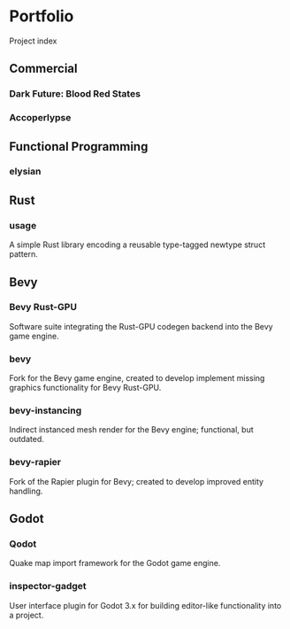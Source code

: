 # Portfolio
Project index

## Commercial
### Dark Future: Blood Red States

### Accoperlypse

## Functional Programming
### elysian

## Rust

### usage
A simple Rust library encoding a reusable type-tagged newtype struct pattern.

## Bevy

### Bevy Rust-GPU
Software suite integrating the Rust-GPU codegen backend into the Bevy game engine.

### bevy
Fork for the Bevy game engine, created to develop implement missing graphics functionality for Bevy Rust-GPU.

### bevy-instancing
Indirect instanced mesh render for the Bevy engine; functional, but outdated.

### bevy-rapier
Fork of the Rapier plugin for Bevy; created to develop improved entity handling.

## Godot

### Qodot
Quake map import framework for the Godot game engine.

### inspector-gadget
User interface plugin for Godot 3.x for building editor-like functionality into a project.
